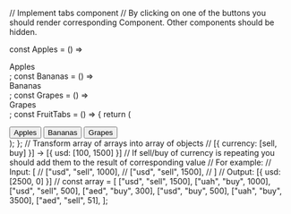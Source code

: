// Implement tabs component
// By clicking on one of the buttons you should render corresponding Component. Other components should be hidden.

const Apples = () => <div>Apples</div>;
const Bananas = () => <div>Bananas</div>;
const Grapes = () => <div>Grapes</div>;
const FruitTabs = () => {
return (

<div>
<button>Apples</button>
<button>Bananas</button>
<button>Grapes</button>
<Apples />
<Bananas />
<Grapes />
</div>
);
};
// Transform array of arrays into array of objects
// [{ currency: [sell, buy] }] -> [{ usd: [100, 1500] }]
// If sell/buy of currency is repeating you should add them to the result of
corresponding value
// For example:
// Input: [
// ["usd", "sell", 1000],
// ["usd", "sell", 1500],
// ]
// Output: [{ usd: [2500, 0] }]
//
const array = [
["usd", "sell", 1500],
["uah", "buy", 1000],
["usd", "sell", 500],
["aed", "buy", 300],
["usd", "buy", 500],
["uah", "buy", 3500],
["aed", "sell", 51],
];

